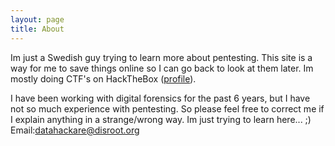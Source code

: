 ```yaml
---
layout: page
title: About
---
```


Im just a Swedish guy trying to learn more about pentesting.
This site is a way for me to save things online so I can go back to look at them later. Im mostly doing CTF's on HackTheBox (<a href="https://www.hackthebox.eu/profile/44591">profile</a>).

I have been working with digital forensics for the past 6 years, but I have not so much experience with pentesting. So please feel free to correct me if I explain anything in a strange/wrong way. 
Im just trying to learn here... ;)<br />
Email:<a href="mailto:datahackare@disroot.org">datahackare@disroot.org</a>

<script src="https://www.hackthebox.eu/badge/44591" style="Width:20%"></script>
<script src="https://tryhackme.com/badge/106966" width="150"></script>
